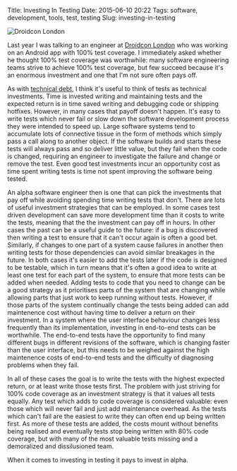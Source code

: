 Title: Investing In Testing
Date: 2015-06-10 20:22
Tags: software, development, tools, test, testing
Slug: investing-in-testing

![Droidcon London](http://uk.droidcon.com/2014/wp-content/themes/droidcon/assets/img/ShardDroid.png "Droidcon London")

Last year I was talking to an engineer at [Droidcon
London](http://uk.droidcon.com/2015/) who was working on an Android
app with 100% test coverage. I immediately asked whether he thought
100% test coverage was worthwhile: many software engineering teams
strive to achieve 100% test coverage, but few succeed because it's an
enormous investment and one that I'm not sure often pays off.

As with [technical debt](http://en.wikipedia.org/wiki/Technical_debt),
I think it's useful to think of tests as technical investments. Time
is invested writing and maintaining tests and the expected return is
in time saved writing and debugging code or shipping
hotfixes. However, in many cases that payoff doesn't happen. It's easy
to write tests which never fail or slow down the software development
process they were intended to speed up. Large software systems tend to
accumulate lots of connective tissue in the form of methods which
simply pass a call along to another object. If the software builds and
starts these tests will always pass and so deliver little value, but
they fail when the code is changed, requiring an engineer to
investigate the failure and change or remove the test. Even good test
investments incur an opportunity cost as time spent writing tests is
time not spent improving the software being tested.

An alpha software engineer then is one that can pick the investments
that pay off while avoiding spending time writing tests that
don't. There are lots of useful investment strategies that can be
employed. In some cases test driven development can save more
development time than it costs to write the tests, meaning that the
the investment can pay off in hours. In other cases the past can be a
useful guide to the future: if a bug is discovered then writing a test
to ensure that it can't occur again is often a good bet. Similarly, if
changes to one part of a system cause failures in another then writing
tests for those dependencies can avoid similar breakages in the
future. In both cases it's easier to add the tests later if the code
is designed to be testable, which in turn means that it's often a good
idea to write at least one test for each part of the system, to ensure
that more tests can be added when needed. Adding tests to code that
you need to change can be a good strategy as it prioritises parts of
the system that are changing while allowing parts that just work to
keep running without tests. However, if those parts of the system
continually change the tests being added can add maintenence cost
without having time to deliver a return on their investment. In a
system where the user interface behaviour changes less frequently than
its implementation, investing in end-to-end tests can be
worthwhile. The end-to-end tests have the opportunity to find many
different bugs in different revisions of the software, which is
changing faster than the user interface, but this needs to be weighed
against the high maintenence costs of end-to-end tests and the
difficulty of diagnosing problems when they fail.

In all of these cases the goal is to write the tests with the highest
expected return, or at least write those tests first. The problem with
just striving for 100% code coverage as an investment strategy is that
it values all tests equally. Any test which adds to code coverage is
considered valuable: even those which will never fail and just add
maintenance overhead. As the tests which can't fail are the easiest to
write they can often end up being written first. As more of these
tests are added, the costs mount without benefits being realised and
eventually tests stop being written with 80% code coverage, but with
many of the most valuable tests missing and a demoralized and
dissilusioned team.

When it comes to investing in testing it pays to invest in alpha.